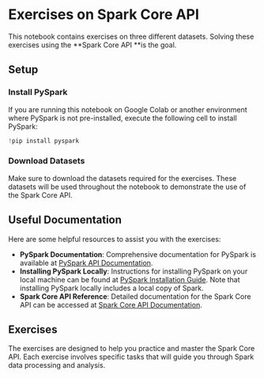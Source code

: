 # Exercises on Spark Core API

This notebook contains exercises on three different datasets. Solving these exercises using the **Spark Core API **is the goal.

## Setup

### Install PySpark

If you are running this notebook on Google Colab or another environment where PySpark is not pre-installed, execute the following cell to install PySpark:

```python
!pip install pyspark
```

### Download Datasets

Make sure to download the datasets required for the exercises. These datasets will be used throughout the notebook to demonstrate the use of the Spark Core API.

## Useful Documentation

Here are some helpful resources to assist you with the exercises:

- **PySpark Documentation**: Comprehensive documentation for PySpark is available at [PySpark API Documentation](https://spark.apache.org/docs/latest/api/python/index.html).
- **Installing PySpark Locally**: Instructions for installing PySpark on your local machine can be found at [PySpark Installation Guide](https://spark.apache.org/docs/latest/api/python/getting_started/install.html). Note that installing PySpark locally includes a local copy of Spark.
- **Spark Core API Reference**: Detailed documentation for the Spark Core API can be accessed at [Spark Core API Documentation](https://spark.apache.org/docs/latest/api/python/reference/pyspark.html).

## Exercises

The exercises are designed to help you practice and master the Spark Core API. Each exercise involves specific tasks that will guide you through Spark data processing and analysis.

